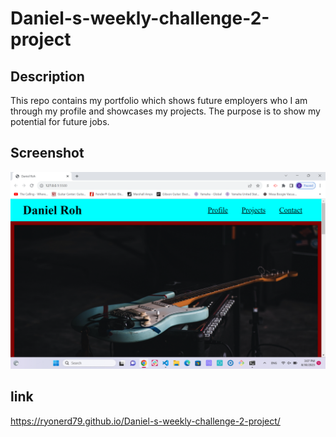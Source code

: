 # Daniel-s-weekly-challenge-2-project

## Description

This repo contains my portfolio which shows future employers who I am through my profile and showcases my projects. The purpose is to show my potential for future jobs.

## Screenshot

![Portfolio-screenshot](./assets/images/Screenshot%20(242).png)


## link

https://ryonerd79.github.io/Daniel-s-weekly-challenge-2-project/